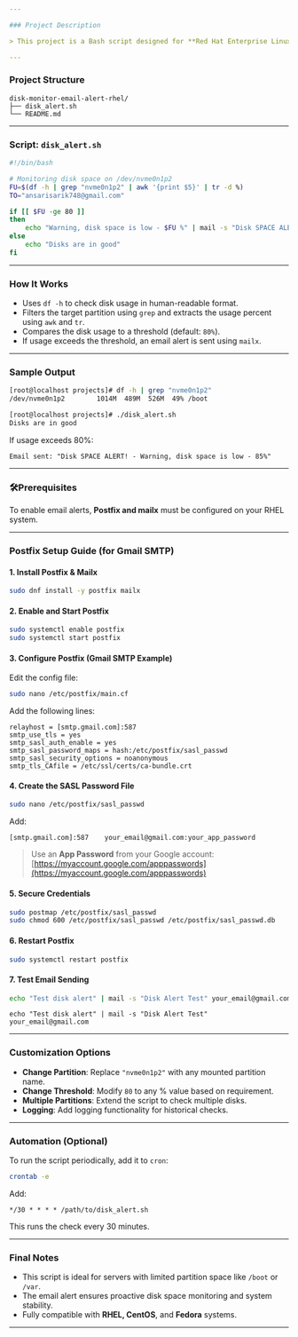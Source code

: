```yaml
---

### Project Description

> This project is a Bash script designed for **Red Hat Enterprise Linux (RHEL)** systems to monitor disk usage on a specified partition (e.g., `/dev/nvme0n1p2`) and automatically **send an email alert** when usage crosses a defined threshold. It uses `mailx` and `Postfix` to notify system admins or clients of low disk space.

---
```


### Project Structure

```
disk-monitor-email-alert-rhel/
├── disk_alert.sh
└── README.md
```

---

### Script: `disk_alert.sh`

```bash
#!/bin/bash

# Monitoring disk space on /dev/nvme0n1p2
FU=$(df -h | grep "nvme0n1p2" | awk '{print $5}' | tr -d %)
TO="ansarisarik748@gmail.com"

if [[ $FU -ge 80 ]]
then
    echo "Warning, disk space is low - $FU %" | mail -s "Disk SPACE ALERT!" $TO
else
    echo "Disks are in good"
fi
```

---

### How It Works

* Uses `df -h` to check disk usage in human-readable format.
* Filters the target partition using `grep` and extracts the usage percent using `awk` and `tr`.
* Compares the disk usage to a threshold (default: `80%`).
* If usage exceeds the threshold, an email alert is sent using `mailx`.

---

### Sample Output

```bash
[root@localhost projects]# df -h | grep "nvme0n1p2"
/dev/nvme0n1p2        1014M  489M  526M  49% /boot

[root@localhost projects]# ./disk_alert.sh
Disks are in good
```

If usage exceeds 80%:

```
Email sent: "Disk SPACE ALERT! - Warning, disk space is low - 85%"
```

---

### 🛠Prerequisites

To enable email alerts, **Postfix and mailx** must be configured on your RHEL system.

---

### Postfix Setup Guide (for Gmail SMTP)

#### 1. Install Postfix & Mailx

```bash
sudo dnf install -y postfix mailx
```

#### 2. Enable and Start Postfix

```bash
sudo systemctl enable postfix
sudo systemctl start postfix
```

#### 3. Configure Postfix (Gmail SMTP Example)

Edit the config file:

```bash
sudo nano /etc/postfix/main.cf
```

Add the following lines:

```
relayhost = [smtp.gmail.com]:587
smtp_use_tls = yes
smtp_sasl_auth_enable = yes
smtp_sasl_password_maps = hash:/etc/postfix/sasl_passwd
smtp_sasl_security_options = noanonymous
smtp_tls_CAfile = /etc/ssl/certs/ca-bundle.crt
```

#### 4. Create the SASL Password File

```bash
sudo nano /etc/postfix/sasl_passwd
```

Add:

```
[smtp.gmail.com]:587    your_email@gmail.com:your_app_password
```

> Use an **App Password** from your Google account:
> [https://myaccount.google.com/apppasswords](https://myaccount.google.com/apppasswords)

#### 5. Secure Credentials

```bash
sudo postmap /etc/postfix/sasl_passwd
sudo chmod 600 /etc/postfix/sasl_passwd /etc/postfix/sasl_passwd.db
```

#### 6. Restart Postfix

```bash
sudo systemctl restart postfix
```

#### 7. Test Email Sending

```bash
echo "Test disk alert" | mail -s "Disk Alert Test" your_email@gmail.com
```

```Make sure the mailx package is installed:
echo "Test disk alert" | mail -s "Disk Alert Test" your_email@gmail.com
```

---

### Customization Options

* **Change Partition**: Replace `"nvme0n1p2"` with any mounted partition name.
* **Change Threshold**: Modify `80` to any % value based on requirement.
* **Multiple Partitions**: Extend the script to check multiple disks.
* **Logging**: Add logging functionality for historical checks.

---

### Automation (Optional)

To run the script periodically, add it to `cron`:

```bash
crontab -e
```

Add:

```
*/30 * * * * /path/to/disk_alert.sh
```

This runs the check every 30 minutes.

---

### Final Notes

* This script is ideal for servers with limited partition space like `/boot` or `/var`.
* The email alert ensures proactive disk space monitoring and system stability.
* Fully compatible with **RHEL, CentOS**, and **Fedora** systems.

---
